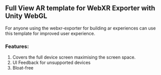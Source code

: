 ## Full View AR template for WebXR Exporter with Unity WebGL
For anyone using the webxr-exporter for building ar experiences can use this template for improved user experience.

### Features:
1. Covers the full device screen maximising the screen space.  
2. UI Feedback for unsupported devices
3. Bloat-free
